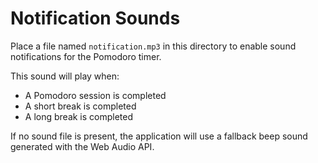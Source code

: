 # Notification Sounds

Place a file named `notification.mp3` in this directory to enable sound notifications for the Pomodoro timer.

This sound will play when:
- A Pomodoro session is completed
- A short break is completed
- A long break is completed

If no sound file is present, the application will use a fallback beep sound generated with the Web Audio API.
